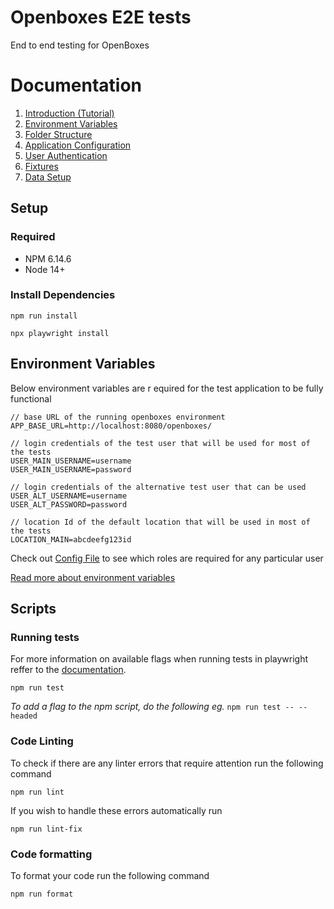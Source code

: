 # Openboxes E2E tests
End to end testing for OpenBoxes 

# Documentation
1. [Introduction (Tutorial)](/documentation/Tutorial.md)
2. [Environment Variables](/documentation/EnvironmentVariables.md)
3. [Folder Structure](/documentation/ProjectFolderStructure.md)
4. [Application Configuration](/documentation/ApplicationConfiguration.md)
5. [User Authentication](/documentation/Authentication.md)
6. [Fixtures](/documentation/Fixtures.md)
7. [Data Setup](/documentation/DataSetup.md)

## Setup
### Required
- NPM 6.14.6
- Node 14+

### Install Dependencies

```
npm run install

npx playwright install
```

## Environment Variables
Below environment variables are r equired for the test application to be fully functional
```
// base URL of the running openboxes environment
APP_BASE_URL=http://localhost:8080/openboxes/
```
```
// login credentials of the test user that will be used for most of the tests 
USER_MAIN_USERNAME=username 
USER_MAIN_USERNAME=password 
```
```
// login credentials of the alternative test user that can be used 
USER_ALT_USERNAME=username 
USER_ALT_PASSWORD=password 
```

```
// location Id of the default location that will be used in most of the tests
LOCATION_MAIN=abcdeefg123id
```
Check out [Config File](/src/config/AppConfig.ts) to see which roles are required for any particular user 


[Read more about environment variables](documentation/EnvironmentVariables.md)


## Scripts

### Running tests
For more information on available flags when running tests in playwright reffer to the [documentation](https://playwright.dev/docs/running-tests).
```
npm run test
```
_To add a flag to the npm script, do the following eg._ `npm run test -- --headed`

### Code Linting
To check if there are any linter errors that require attention run the following command

```
npm run lint
```
If you wish to handle these errors automatically run
```
npm run lint-fix
```

### Code formatting

To format your code run the following command 
```
npm run format
```
